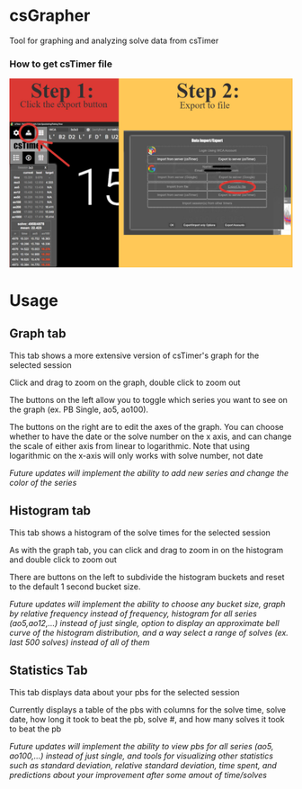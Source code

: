 # csGrapher
 Tool for graphing and analyzing solve data from csTimer

### How to get csTimer file
![Screenshot](/cstimer-export-help.jpg)

# Usage
## Graph tab
This tab shows a more extensive version of csTimer's graph for the selected session

Click and drag to zoom on the graph, double click to zoom out

The buttons on the left allow you to toggle which series you want to see on the graph (ex. PB Single, ao5, ao100). 

The buttons on the right are to edit the axes of the graph. You can choose whether to have the date or the solve number on the x axis, 
and can change the scale of either axis from linear to logarithmic. Note that using logarithmic on the x-axis will only works with solve number, not date

*Future updates will implement the ability to add new series and change the color of the series*

## Histogram tab
This tab shows a histogram of the solve times for the selected session

As with the graph tab, you can click and drag to zoom in on the histogram and double click to zoom out

There are buttons on the left to subdivide the histogram buckets and reset to the default 1 second bucket size. 

*Future updates will implement the ability to choose any bucket size, graph by relative frequency instead of frequency, histogram for all series (ao5,ao12,...) instead of just single, 
option to display an approximate bell curve of the histogram distribution, and a way select a range of solves (ex. last 500 solves) instead of all of them*

## Statistics Tab
This tab displays data about your pbs for the selected session

Currently displays a table of the pbs with columns for the solve time, solve date, how long it took to beat the pb, solve #, and how many solves it took to beat the pb

*Future updates will implement the ability to view pbs for all series (ao5, ao100,...) instead of just single, and tools for visualizing other statistics 
such as standard deviation, relative standard deviation, time spent, and predictions about your improvement after some amout of time/solves*
